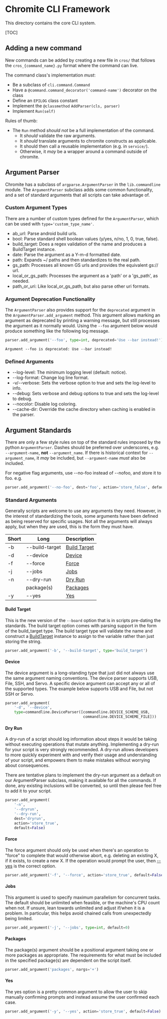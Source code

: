 # Chromite CLI Framework

This directory contains the core CLI system.

[TOC]

## Adding a new command

New commands can be added by creating a new file in `cros/` that follows
the `cros_{command_name}.py` format where the command can live.

The command class's implementation _must_:
*   Be a subclass of `cli.command.Command`
*   Have a `@command.command_decorator('command-name')` decorator on the class
*   Define an `EPILOG` class constant
*   Implement the `@classmethod` `AddParser(cls, parser)`
*   Implement `Run(self)`

Rules of thumb:
*   The `Run` method _should not_ be a full implementation of the command.
    *   It _should_ validate the raw arguments.
    *   It _should_ translate arguments to chromite constructs as applicable.
    *   It should then call a reusable implementation (e.g. in `service/`).
    *   Otherwise, it _may_ be a wrapper around a command outside of chromite.

## Argument Parser

Chromite has a subclass of `argparse.ArgumentParser` in the `lib.commandline`
module.
The `ArgumentParser` subclass adds some common functionality, and a set of
standard arguments that all scripts can take advantage of.

### Custom Argument Types

There are a number of custom types defined for the `ArgumentParser`,
which can be used with `type='custom_type_name'`.

*   ab_url: Parse android build urls.
*   bool: Parse standard shell boolean values (y/yes, n/no, 1, 0, true, false).
*   build_target: Does a regex validation of the name and produces a
    BuildTarget instance.
*   date: Parse the argument as a Y-m-d formatted date.
*   path: Expands ~/ paths and then standardizes to the real path.
*   gs_path: Processes all known GS urls and provides the equivalent gs:// url.
*   local_or_gs_path: Processes the argument as a 'path' or a 'gs_path',
    as needed.
*   path_or_uri: Like local_or_gs_path, but also parse other uri formats.

### Argument Deprecation Functionality

The `ArgumentParser` also provides support for the `deprecated` argument in the
`ArgumentParser.add_argument` method.
This argument allows marking an argument as deprecated by printing a warning
message, but still processes the argument as it normally would.
Using the `--foo` argument below would produce something like the following log
message.

```python
parser.add_argument('--foo', type=int, deprecated='Use --bar instead!')
```

```text
Argument --foo is deprecated: Use --bar instead!
```

### Defined Arguments

*   --log-level: The minimum logging level (default: notice).
*   --log-format: Change log line format.
*   -v/--verbose: Sets the verbose option to true and sets the log-level to
    info.
*   --debug: Sets verbose and debug options to true and sets the log-level to
    debug.
*   --nocolor: Disable log coloring.
*   --cache-dir: Override the cache directory when caching is enabled in the
    parser.

## Argument Standards

There are only a few style rules on top of the standard rules imposed by the
python `ArgumentParser`.
Dashes should be preferred over underscores, e.g. `--argument-name`,
**not** `--argument_name`.
If there is historical context for `--argument_name`, it *may* be included,
but `--argument-name` *must* also be included.

For negative flag arguments, use --no-foo instead of --nofoo, and store it to
foo. e.g.

```python
parser.add_argument('--no-foo', dest='foo', action='store_false', default=True)
```

### Standard Arguments

Generally scripts are welcome to use any arguments they need.
However, in the interest of standardizing the tools, some arguments have been
defined as being reserved for specific usages.
Not all the arguments will always apply, but when they are used, this is the
form they must have.

| Short | Long | Description |
|---|---|---|
| -b | --build-target | [Build Target](#Build-Target) |
| -d | --device | [Device](#Device) |
| -f | --force | [Force](#Force) |
| -j | --jobs | [Jobs](#Jobs) |
| -n | --dry-run | [Dry Run](#Dry-Run) |
| | package(s) | [Packages](#Packages) |
| -y | --yes | [Yes](#Yes) |

#### Build Target

This is the new version of the `--board` option that is in scripts pre-dating
the standards.
The build target option comes with parsing support in the form of the
build_target type.
The build target type will validate the name and construct a
[BuildTarget](/lib/build_target_lib.py)
instance to assign to the variable rather than just storing the string.

```python
parser.add_argument('-b', '--build-target', type='build_target')
```

#### Device

The device argument is a long-standing type that just did not always use the
same argument naming conventions.
The device parser supports USB, File, SSH, and Servo.
A specific device argument can accept any or all of the supported types.
The example below supports USB and File, but not SSH or Servo.

```python
parser.add_argument(
    '-d', '--device',
    type=commandline.DeviceParser([commandline.DEVICE_SCHEME_USB,
                                   commandline.DEVICE_SCHEME_FILE]))
```

#### Dry Run

A dry-run of a script should log information about steps it would be taking
without executing operations that mutate anything.
Implementing a dry-run for your script is very strongly recommended.
A dry-run allows developers to more quickly experiment with and verify their
usage and understanding of your script, and empowers them to make mistakes
without worrying about consequences.

There are tentative plans to implement the dry-run argument as a default
on our ArgumentParser subclass, making it available for all the commands.
If done, any existing inclusions will be converted, so until then please feel
free to add it to your script.

```python
parser.add_argument(
    '-n',
    '--dryrun',
    '--dry-run',
    dest='dryrun',
    action='store_true',
    default=False)
```

#### Force

The force argument should only be used when there's an operation to "force"
to complete that would otherwise abort, e.g. deleting an existing X, if it
exists, to create a new X.
If the operation would prompt the user, then [--yes](#Yes) is the correct option.

```python
parser.add_argument('-f', '--force', action='store_true', default=False)
```

#### Jobs

This argument is used to specify maximum parallelism for concurrent tasks.
The default should be unlimited when feasible, or the machine's CPU count
when not.
If unsure, lean towards unlimited and adjust if/when it is a problem.
In particular, this helps avoid chained calls from unexpectedly being limited.

```python
parser.add_argument('-j', '--jobs', type=int, default=0)
```

#### Packages

The package(s) argument should be a positional argument taking one or more
packages as appropriate.
The requirements for what must be included in the specified package(s) are
dependent on the script itself.

```python
parser.add_argument('packages', nargs='+')
```

#### Yes

The yes option is a pretty common argument to allow the user to skip manually
confirming prompts and instead assume the user confirmed each case.

```python
parser.add_argument('-y', '--yes', action='store_true', default=False)
```
